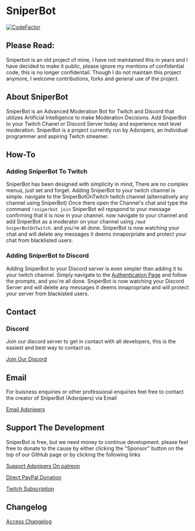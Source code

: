 # SniperBot

[![CodeFactor](https://www.codefactor.io/repository/github/adsnipers/sniperbot_dev/badge?s=f82e8896a877a4b1acbc5ca2640a1e4707db9eb6)](https://www.codefactor.io/repository/github/adsnipers/sniperbot_dev)

## Please Read:

Sniperbot is an old project of mine, I have not maintained this in years and I have decided to make it public, please ignore my mentions of confidential code, this is no longer confidentail. 
Though I do not maintain this project anymore, I welcome contributions, forks and general use of the project. 

## About SniperBot
SniperBot is an Advanced Moderation Bot for Twitch and Discord that utilizes Artificial Intelligence to make Moderation Decisions. Add SniperBot to your Twitch Chanel or Discord Server today and experience next level moderation. SniperBot is a project currently run by Adsnipers, an Individual programmer and aspiring Twitch streamer.

## How-To
### Adding SniperBot To Twitch
SniperBot has been designed with simplicity in mind, There are no complex menus, just set and forget.
Adding SniperBot to your twitch channel is simple. navigate to the SniperBotOnTwitch twitch channel (alternatively any channel using SniperBot)
Once there open the Channel's chat and type the command `!sniperbot join` SniperBot wil repspond to your message confirming that it is now in your channel. now navigate to your channel and add SniperBot as a moderator on your channel using `/mod SniperBotOnTwitch`. and you're all done. SniperBot is now watching your chat and will delete any messages it deems innaporpriate and protect your chat from blacklisted users.

### Adding SniperBot to Discord
Adding SniperBot to your Discord server is even simpler than adding it to your twitch channel.
Simply navigate to the [Authentication Page](https://discord.com/api/oauth2/authorize?client_id=640424281909624846&permissions=8&redirect_uri=http%3A%2F%2Fsniperbot.rf.gd&scope=bot) and follow the prompts, and you're all done. SniperBot is now watching your Discord Server and will delete any messages it deems innapropriate and will protect your server from blackisted users.

## Contact
### Discord
Join our discord server to get in contact with all developers, this is the easiest and best way to contact us.

[Join Our Discord](https://discord.com/invite/zBt3GRT)

## Email
For buisness enquiries or other professional enquiries feel free to contact the creator of SniperBot (Adsnipers) via Email

[Email Adsnipers](mailto:adsnipers@outlook.com)

## Support The Development
SniperBot is free, but we need money to continue development. please feel free to donate to the cause by either clicking the "Sponsor" button on the top of our GitHub page or by clicking the following links

[Support Adsnipers On patreon](https://patreon.com/adsnipers)

[Direct PayPal Donation](https://paypal.me/ashtonsouthall)

[Twitch Subscription](https://twitch.tv/subs/adsnipers)

## Changelog
[Access Changelog](https://github.com/Adsnipers/TheSniperBot/blob/master/CHANGELOG.md)
